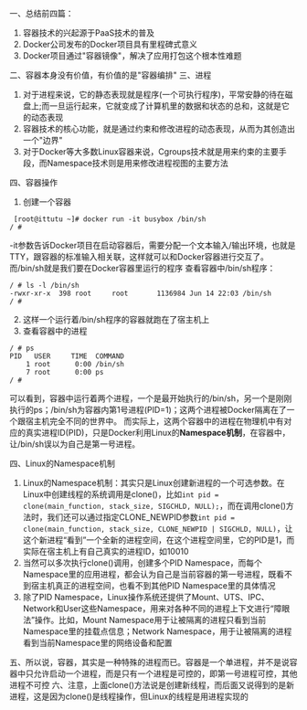 一、总结前四篇：
1. 容器技术的兴起源于PaaS技术的普及
2. Docker公司发布的Docker项目具有里程碑式意义
3. Docker项目通过"容器镜像"，解决了应用打包这个根本性难题

二、容器本身没有价值，有价值的是"容器编排"
三、进程
1. 对于进程来说，它的静态表现就是程序(一个可执行程序)，平常安静的待在磁盘上;而一旦运行起来，它就变成了计算机里的数据和状态的总和，这就是它的动态表现
2. 容器技术的核心功能，就是通过约束和修改进程的动态表现，从而为其创造出一个"边界"
3. 对于Docker等大多数Linux容器来说，Cgroups技术就是用来约束的主要手段，而Namespace技术则是用来修改进程视图的主要方法

四、容器操作
1. 创建一个容器
```
 [root@ittutu ~]# docker run -it busybox /bin/sh
/ # 
```
-it参数告诉Docker项目在启动容器后，需要分配一个文本输入/输出环境，也就是TTY，跟容器的标准输入相关联，这样就可以和Docker容器进行交互了。而/bin/sh就是我们要在Docker容器里运行的程序
查看容器中/bin/sh程序：
```
/ # ls -l /bin/sh
-rwxr-xr-x  398 root     root       1136984 Jun 14 22:03 /bin/sh
/ # 
```
2. 这样一个运行着/bin/sh程序的容器就跑在了宿主机上
3. 查看容器中的进程
```
/ # ps
PID   USER     TIME  COMMAND
    1 root      0:00 /bin/sh
    7 root      0:00 ps
/ # 
```
可以看到，容器中运行着两个进程，一个是最开始执行的/bin/sh，另一个是刚刚执行的ps；/bin/sh为容器内第1号进程(PID=1)；这两个进程被Docker隔离在了一个跟宿主机完全不同的世界中。
而实际上，这两个容器中的进程在物理机中有对应的真实进程ID(PID)，只是Docker利用Linux的**Namespace机制**，在容器中，让/bin/sh误以为自己是第一号进程。

四、Linux的Namespace机制
1. Linux的Namespace机制：其实只是Linux创建新进程的一个可选参数。在Linux中创建线程的系统调用是clone()，比如``` int pid = clone(main_function, stack_size, SIGCHLD, NULL); ```，而在调用clone()方法时，我们还可以通过指定CLONE_NEWPID参数``` int pid = clone(main_function, stack_size, CLONE_NEWPID | SIGCHLD, NULL) ```，让这个新进程“看到”一个全新的进程空间，在这个进程空间里，它的PID是1，而实际在宿主机上有自己真实的进程ID，如10010
2. 当然可以多次执行clone()调用，创建多个PID Namespace，而每个Namespace里的应用进程，都会认为自己是当前容器的第一号进程，既看不到宿主机真正的进程空间，也看不到其他PID Namespace里的具体情况
3. 除了PID Namespace，Linux操作系统还提供了Mount、UTS、IPC、Network和User这些Namespace，用来对各种不同的进程上下文进行“障眼法”操作。比如，Mount Namespace用于让被隔离的进程只看到当前Namespace里的挂载点信息；Network Namespace，用于让被隔离的进程看到当前Namespace里的网络设备和配置

五、所以说，容器，其实是一种特殊的进程而已。容器是一个单进程，并不是说容器中只允许启动一个进程，而是只有一个进程是可控的，即第一号进程可控，其他进程不可控
六、注意，上面clone()方法说是创建新线程，而后面又说得到的是新进程，这是因为clone()是线程操作，但Linux的线程是用进程实现的

